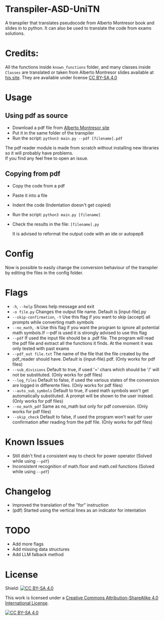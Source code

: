 # Transpiler-ASD-UniTN

A transpiler that translates pseudocode from Alberto Montresor book and slides in to python.
It can also be used to translate the code from exams solutions.

# Credits:
All the functions inside `known_functions` folder, and many classes inside `Classes` are translated or taken from Alberto Montresor slides available at
[his site](https://cricca.disi.unitn.it/montresor/). They are available under license [CC BY-SA 4.0](https://creativecommons.org/licenses/by-sa/4.0/)

# Usage
## Using pdf as source
- Download a pdf file from [Alberto Montresor site](https://cricca.disi.unitn.it/montresor/teaching/asd/materiale/esercizi/)
- Put it in the same folder of the transpiler
- Run the script: `python3 main.py --pdf [filename].pdf` 

The pdf reader module is made from scratch without installing new libraries so it will probably have problems.<br/>
If you find any feel free to open an issue.

## Copying from pdf
- Copy the code from a pdf
- Paste it into a file
- Indent the code (Indentation doesn't get copied)
- Run the script: `python3 main.py [filename]`
- Check the results in the file: `[filename].py` 


    It is advised to reformat the output code with an ide or autopep8

# Config
Now is possible to easily change the conversion behaviour of the transpiler by editing
the files in the config folder.

# Flags

- `-h`, `--help`            Shows help message and exit
- `-o file.py`            Changes the output file name. Default is [input-file].py
- `--skip-confirmation`, `-Y` Use this flag if you want to skip (accept) all prompts while converting math symbols
- `--no_math`, `-N`         Use this flag if you want the program to ignore all potential math symbols.If --pdf is used it is strongly advised to use this flag
- `--pdf`                 If used the input file should be a .pdf file. The program will read the pdf file and extract all the functions it finds. At the moment it was only tested with past exams
- `--pdf_out file.txt`    The name of the file that the file created by the pdf_reader should have. Default is {input-file}.pdf. (Only works for pdf files)
- `--sub_divisions`       Default to true, if used '=' chars which should be '/' will not be substituted. (Only works for pdf files)
- `--log_files`           Default to false, if used the various states of the conversion are logged in differente files. (Only works for pdf files)
- `--auto_sub_symbols`    Default to true, if used math symbols won't get automatically substituted. A prompt will be shown to the user instead. (Only works for pdf files)
- `--no_math_pdf`         Same as no_math but only for pdf conversion. (Only works for pdf files)
- `--skip_check`          Default to false, if used the program won't wait for user confirmation after reading from the pdf file. (Only works for pdf files)


# Known Issues

- Still didn't find a consistent way to check for power operator (Solved while using `--pdf`)
- Inconsistent recognition of math.floor and math.ceil functions (Solved while using `--pdf`)

# Changelog

- Improved the translation of the "for" instruction
- (pdf) Started using the vertical lines as an indicator for intentation 

# TODO

- Add more flags
- Add missing data structures
- Add LLM falback method

# License
Shield: [![CC BY-SA 4.0][cc-by-sa-shield]][cc-by-sa]

This work is licensed under a
[Creative Commons Attribution-ShareAlike 4.0 International License][cc-by-sa].

[![CC BY-SA 4.0][cc-by-sa-image]][cc-by-sa]

[cc-by-sa]: http://creativecommons.org/licenses/by-sa/4.0/
[cc-by-sa-image]: https://licensebuttons.net/l/by-sa/4.0/88x31.png
[cc-by-sa-shield]: https://img.shields.io/badge/License-CC%20BY--SA%204.0-lightgrey.svg
